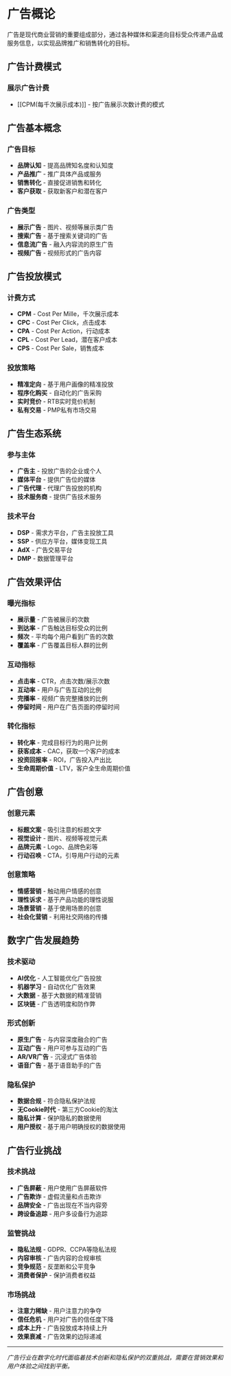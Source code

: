 # 广告概论

广告是现代商业营销的重要组成部分，通过各种媒体和渠道向目标受众传递产品或服务信息，以实现品牌推广和销售转化的目标。

## 广告计费模式

### 展示广告计费
- [[CPM(每千次展示成本)]] - 按广告展示次数计费的模式

## 广告基本概念

### 广告目标
- **品牌认知** - 提高品牌知名度和认知度
- **产品推广** - 推广具体产品或服务
- **销售转化** - 直接促进销售和转化
- **客户获取** - 获取新客户和潜在客户

### 广告类型
- **展示广告** - 图片、视频等展示类广告
- **搜索广告** - 基于搜索关键词的广告
- **信息流广告** - 融入内容流的原生广告
- **视频广告** - 视频形式的广告内容

## 广告投放模式

### 计费方式
- **CPM** - Cost Per Mille，千次展示成本
- **CPC** - Cost Per Click，点击成本
- **CPA** - Cost Per Action，行动成本
- **CPL** - Cost Per Lead，潜在客户成本
- **CPS** - Cost Per Sale，销售成本

### 投放策略
- **精准定向** - 基于用户画像的精准投放
- **程序化购买** - 自动化的广告采购
- **实时竞价** - RTB实时竞价机制
- **私有交易** - PMP私有市场交易

## 广告生态系统

### 参与主体
- **广告主** - 投放广告的企业或个人
- **媒体平台** - 提供广告位的媒体
- **广告代理** - 代理广告投放的机构
- **技术服务商** - 提供广告技术服务

### 技术平台
- **DSP** - 需求方平台，广告主投放工具
- **SSP** - 供应方平台，媒体变现工具
- **AdX** - 广告交易平台
- **DMP** - 数据管理平台

## 广告效果评估

### 曝光指标
- **展示量** - 广告被展示的次数
- **到达率** - 广告触达目标受众的比例
- **频次** - 平均每个用户看到广告的次数
- **覆盖率** - 广告覆盖目标人群的比例

### 互动指标
- **点击率** - CTR，点击次数/展示次数
- **互动率** - 用户与广告互动的比例
- **完播率** - 视频广告完整播放的比例
- **停留时间** - 用户在广告页面的停留时间

### 转化指标
- **转化率** - 完成目标行为的用户比例
- **获客成本** - CAC，获取一个客户的成本
- **投资回报率** - ROI，广告投入产出比
- **生命周期价值** - LTV，客户全生命周期价值

## 广告创意

### 创意元素
- **标题文案** - 吸引注意的标题文字
- **视觉设计** - 图片、视频等视觉元素
- **品牌元素** - Logo、品牌色彩等
- **行动召唤** - CTA，引导用户行动的元素

### 创意策略
- **情感营销** - 触动用户情感的创意
- **理性诉求** - 基于产品功能的理性说服
- **场景营销** - 基于使用场景的创意
- **社会化营销** - 利用社交网络的传播

## 数字广告发展趋势

### 技术驱动
- **AI优化** - 人工智能优化广告投放
- **机器学习** - 自动优化广告效果
- **大数据** - 基于大数据的精准营销
- **区块链** - 广告透明度和防作弊

### 形式创新
- **原生广告** - 与内容深度融合的广告
- **互动广告** - 用户可参与互动的广告
- **AR/VR广告** - 沉浸式广告体验
- **语音广告** - 基于语音助手的广告

### 隐私保护
- **数据合规** - 符合隐私保护法规
- **无Cookie时代** - 第三方Cookie的淘汰
- **隐私计算** - 保护隐私的数据使用
- **用户授权** - 基于用户明确授权的数据使用

## 广告行业挑战

### 技术挑战
- **广告屏蔽** - 用户使用广告屏蔽软件
- **广告欺诈** - 虚假流量和点击欺诈
- **品牌安全** - 广告出现在不当内容旁
- **跨设备追踪** - 用户多设备行为追踪

### 监管挑战
- **隐私法规** - GDPR、CCPA等隐私法规
- **内容审核** - 广告内容的合规审核
- **竞争规范** - 反垄断和公平竞争
- **消费者保护** - 保护消费者权益

### 市场挑战
- **注意力稀缺** - 用户注意力的争夺
- **信任危机** - 用户对广告的信任度下降
- **成本上升** - 广告投放成本持续上升
- **效果衰减** - 广告效果的边际递减

---

*广告行业在数字化时代面临着技术创新和隐私保护的双重挑战，需要在营销效果和用户体验之间找到平衡。*
